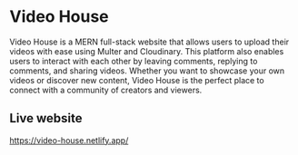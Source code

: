 # Video House
Video House is a MERN full-stack website that allows users to upload their videos with ease using Multer and Cloudinary. This platform also enables users to interact with each other by leaving comments, replying to comments, and sharing videos. Whether you want to showcase your own videos or discover new content, Video House is the perfect place to connect with a community of creators and viewers.
## Live website
https://video-house.netlify.app/